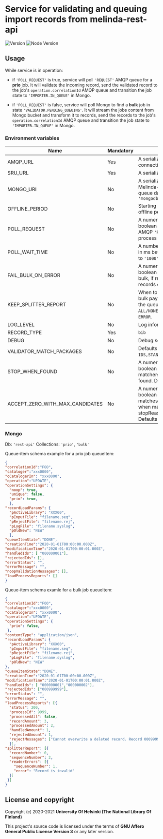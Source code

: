 # Service for validating and queuing import records from melinda-rest-api
![Version](https://img.shields.io/github/package-json/v/NatLibFi/melinda-rest-api-validator.svg)
![Node Version](https://img.shields.io/badge/dynamic/json.svg?url=https%3A%2F%2Fraw.githubusercontent.com%2FNatLibFi%2Fmelinda-rest-api-validator%2Fmaster%2Fpackage.json&label=node&query=$.engines.node)

## Usage
While service is in operation:

- if `'POLL_REQUEST'` is true, service will poll `'REQUEST'` AMQP queue for a **prio** job. It will validate the incoming record, send the validated record to the job's `operation.correlationId` AMQP queue and transition the job state to `'IMPORTER.IN_QUEUE'` in Mongo.

- if `'POLL_REQUEST'` is false, service will poll Mongo to find a **bulk** job in state `'VALIDATOR.PENDING_QUEUING'`. It will stream the jobs content from Mongo bucket and transform it to records, send the records to the job's `operation.correlationId` AMQP queue and transition the job state to `'IMPORTER.IN_QUEUE'` in Mongo.

### Environment variables
| Name                 | Mandatory | Description                                                                                                        |
|----------------------|-----------|--------------------------------------------------------------------------------------------------------------------|
| AMQP_URL             | Yes       | A serialized object of AMQP connection config                                                                      |
| SRU_URL              | Yes       | A serialized URL address to SRU                                                                                     |
| MONGO_URI            | No        | A serialized URL address of Melinda-rest-api's import queue database. Defaults to `'mongodb://localhost:27017/db'` |
| OFFLINE_PERIOD       | No        | Starting hour and length of offline period. e.g `'11,1'`                                                           |
| POLL_REQUEST         | No        | A numeric presentation of boolean option to start polling AMQP `'REQUEST'` queue when process is started e.g. `1`  |
| POLL_WAIT_TIME       | No        | A number value presenting time in ms between polling. Defaults to `'1000'`                                         |
| FAIL_BULK_ON_ERROR   | No        | A numeric presentation of boolean option to fail whole bulk, if reading payload to records errors. Defaults to `true`. |
| KEEP_SPLITTER_REPORT | No        | When to keep information about bulk payload splitting process in the queueItem. Options `ALL/NONE/ERROR`. Defaults to `ERROR`. |
| LOG_LEVEL            | No        | Log information level                                                                                              |
| RECORD_TYPE          | Yes       | `bib` |
| DEBUG                | No        | Debug setting |
| VALIDATOR_MATCH_PACKAGES | No    | Defaults to `IDS,STANDARD_IDS,CONTENT`. |
| STOP_WHEN_FOUND      | No        | A numeric presentation of boolean option to stop iterating matchers when a match is found. Defaults to `true`.  |
| ACCEPT_ZERO_WITH_MAX_CANDIDATES | No | A numeric presentation of boolean option to accept zero matches result without erroring when matchStatus is false and stopReason is maxCandidates. Defaults to `false`. |


### Mongo

Db: `'rest-api'`
Collections: `'prio'`, `'bulk'`

Queue-item schema example for a prio job queueItem:
```json
{
"correlationId":"FOO",
"cataloger":"xxx0000",
"oCatalogerIn": "xxx0000",
"operation":"UPDATE",
"operationSettings": {
  "noop": true,
  "unique": false,
  "prio": true,
  },
"recordLoadParams": {
  "pActiveLibrary": "XXX00",
  "pInputFile": "filename.seq",
  "pRejectFile": "filename.rej",
  "pLogFile": "filename.syslog",
  "pOldNew": "NEW"
  },
"queueItemState":"DONE",
"creationTime":"2020-01-01T00:00:00.000Z",
"modificationTime":"2020-01-01T00:00:01.000Z",
"handledIds": [ "000000001"],
"rejectedIds": [],
"errorStatus": "",
"errorMessage": "",
"noopValidationMessages": [],
"loadProcessReports": []
}
```

Queue-item schema examle for a bulk job queueItem:
```json
{
"correlationId":"FOO",
"cataloger":"xxx0000",
"oCatalogerIn": "xxx0000",
"operation":"UPDATE",
"operationSettings": {
  "prio": false,
 },
"contentType": "application/json",
"recordLoadParams": {
  "pActiveLibrary": "XXX00",
  "pInputFile": "filename.seq",
  "pRejectFile": "filename.rej",
  "pLogFile": "filename.syslog",
  "pOldNew": "NEW"
},
"queueItemState":"DONE",
"creationTime":"2020-01-01T00:00:00.000Z",
"modificationTime":"2020-01-01T00:00:01.000Z",
"handledIds": [ "000000001","000000002"],
"rejectedIds": ["000999999"],
"errorStatus": "",
"errorMessage": "",
"loadProcessReports": [{
  "status": 200,
  "processId": 9999,
  "processedAll": false,
  "recordAmount": 3,
  "processedAmount": 2,
  "handledAmount": 1,
  "rejectedAmount": 1,
  "rejectMessages": ["Cannot overwrite a deleted record. Record 000999999 is written to rej file"]
  }],
"splitterReport": [{
  "recordNumber": 0,
  "sequenceNumber": 2,
  "readerErrors": [{
    "sequenceNumber": 1,
    "error": "Record is invalid"
  }]
 }]
}
```

## License and copyright

Copyright (c) 2020-2021 **University Of Helsinki (The National Library Of Finland)**

This project's source code is licensed under the terms of **GNU Affero General Public License Version 3** or any later version.
